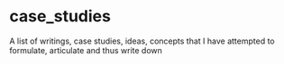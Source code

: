 # case_studies
A list of writings, case studies, ideas, concepts that I have attempted to formulate, articulate and thus write down 
